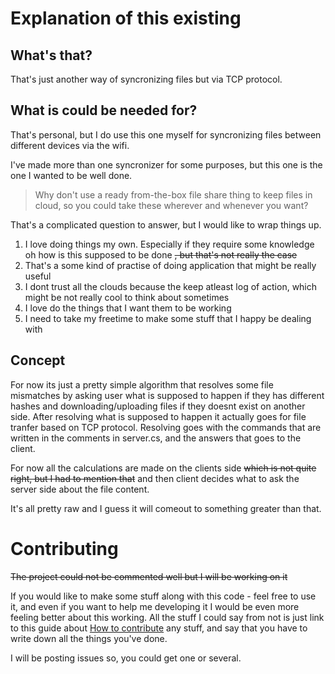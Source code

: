 Explanation of this existing
========================
What's that?
-----------------------
That's just another way of syncronizing files but via TCP protocol.

What is could be needed for?
-----------------------
That's personal, but I do use this one myself for syncronizing files between different devices via the wifi.

I've made more than one syncronizer for some purposes, but this one is the one I wanted to be well done.

>Why don't use a ready from-the-box file share thing to keep files in cloud, so you could take these wherever and whenever you want?

That's a complicated question to answer, but I would like to wrap things up.
1. I love doing things my own. Especially if they require some knowledge oh how is this supposed to be done ~~, but that's not really the case~~
1. That's a some kind of practise of doing application that might be really useful
1. I dont trust all the clouds because the keep atleast log of action, which might be not really cool to think about sometimes
1. I love do the things that I want them to be working
1. I need to take my freetime to make some stuff that I happy be dealing with

Concept
----------------------
For now its just a pretty simple algorithm that resolves some file mismatches by asking user what is supposed to happen if they has different hashes and downloading/uploading files if they doesnt exist on another side. 
After resolving what is supposed to happen it actually goes for file tranfer based on TCP protocol.
Resolving goes with the commands that are written in the comments in server.cs, and the answers that goes to the client.

For now all the calculations are made on the clients side ~~which is not quite right, but I had to mention that~~ and then client decides what to ask the server side about the file content.

It's all pretty raw and I guess it will comeout to something greater than that.

Contributing
========================
~~The project could not be commented well but I will be working on it~~

If you would like to make some stuff along with this code - feel free to use it, and even if you want to help me developing it I would be even more feeling better about this working. 
All the stuff I could say from not is just link to this guide about [How to contribute](https://github.com/firstcontributions/first-contributions) any stuff, and say that you have to write down all the things you've done.

I will be posting issues so, you could get one or several.

